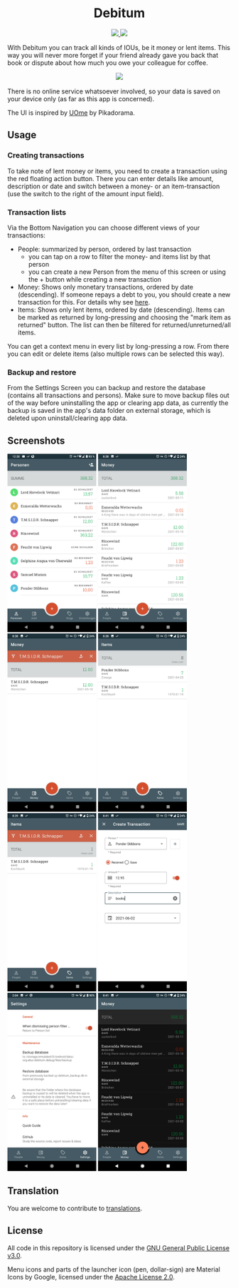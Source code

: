<h1 align="center">Debitum</h1>
<p align="center">
  <a href="https://f-droid.org/de/packages/org.ebur.debitum/">
    <img src="https://img.shields.io/f-droid/v/org.ebur.debitum.svg" />
  </a>
  <a href="https://github.com/marmo/debitum/releases/latest">
    <img src="https://img.shields.io/github/release/marmo/debitum.svg?logo=github" />
  </a>
</p>

With Debitum you can track all kinds of IOUs, be it money or lent items. This way you will never 
more forget if your friend already gave you back that book or dispute about how much you owe your 
colleague for coffee.

<p align="center">
 <a href="https://f-droid.org/de/packages/org.ebur.debitum/">
  <img src="https://fdroid.gitlab.io/artwork/badge/get-it-on.png" height="75" />
 </a>
</p>

There is no online service whatsoever involved, so your data is saved on your 
device only (as far as this app is concerned).

The UI is inspired by [UOme](https://play.google.com/store/apps/details?id=cz.kns.uome) by Pikadorama.

## Usage
### Creating transactions
To take note of lent money or items, you need to create a transaction using the red floating action 
button. There you can enter details like amount, description or date and switch between a money- or 
an item-transaction (use the switch to the right of the amount input field).

### Transaction lists
Via the Bottom Navigation you can choose different views of your transactions:
* People: summarized by person, ordered by last transaction 
  * you can tap on a row to filter the money- and items list by that person
  * you can create a new Person from the menu of this screen or using the + button while creating a 
  new transaction
* Money: Shows only monetary transactions, ordered by date (descending). If someone repays a debt to you, you should create a new transaction for this. For details why see [here](https://github.com/Marmo/debitum/issues/3#issue-911261188).
* Items: Shows only lent items, ordered by date (descending). Items can be marked as returned by long-pressing and choosing the "mark item as returned" button. The list can then be filtered for returned/unreturned/all items. 

You can get a context menu in every list by long-pressing a row. From there you can edit or delete items (also multiple rows can be selected this way).

### Backup and restore
From the Settings Screen you can backup and restore the database (contains all transactions and persons).
Make sure to move backup files out of the way before uninstalling the app or clearing app data, as currently
the backup is saved in the app's data folder on external storage, which is deleted upon 
uninstall/clearing app data.

## Screenshots
<img alt="People list" src="/fastlane/metadata/android/en-US/images/phoneScreenshots/01_en_light_people.png?raw=true" width="200"/> <img alt="Money" src="/fastlane/metadata/android/en-US/images/phoneScreenshots/02_en_light_money.png?raw=true" width="200"/>
<img alt="Money filtered" src="/fastlane/metadata/android/en-US/images/phoneScreenshots/04_en_light_money_filtered.png?raw=true" width="200"/> <img alt="Items" src="/fastlane/metadata/android/en-US/images/phoneScreenshots/03_en_light_items.png?raw=true" width="200"/> <img alt="Items filtered" src="/fastlane/metadata/android/en-US/images/phoneScreenshots/05_en_light_items_filtered.png?raw=true" width="200"/> <img alt="Create Transaction Dialog" src="/fastlane/metadata/android/en-US/images/phoneScreenshots/06_en_light_createTxn.png?raw=true" width="200"/> <img alt="Settings" src="/fastlane/metadata/android/en-US/images/phoneScreenshots/07_en_light_settings.png?raw=true" width="200"/>
<img alt="Dark mode" src="/fastlane/metadata/android/en-US/images/phoneScreenshots/51_en_night_money.png?raw=true" width="200"/>

## Translation
You are welcome to contribute to [translations](TRANSLATION.md).

## License
All code in this repository is licensed under the [GNU General Public License v3.0](LICENSE).

Menu icons and parts of the launcher icon (pen, dollar-sign) are Material Icons by Google, licensed 
under the [Apache License 2.0](https://www.apache.org/licenses/LICENSE-2.0.html).
